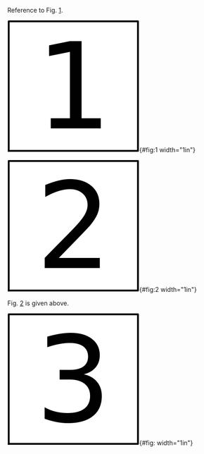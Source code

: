 Reference to Fig. [1](#fig:1).

![Figure 1: The number one.](img/fig-1.png){#fig:1 width="1in"}

![Figure 2: The number two.](img/fig-2.png){#fig:2 width="1in"}

Fig. [2](#fig:2) is given above.

![Figure 3: The number three.](img/fig-3.png){#fig: width="1in"}
